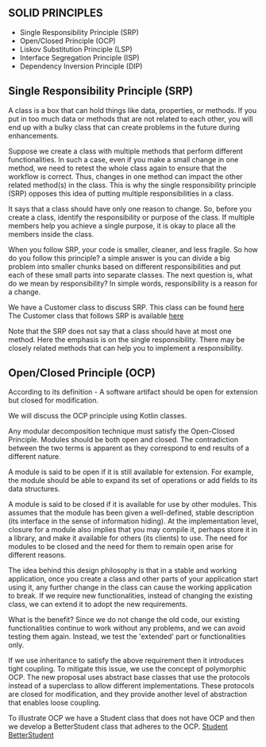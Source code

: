 SOLID PRINCIPLES
---------------

* Single Responsibility Principle (SRP)
* Open/Closed Principle (OCP)
* Liskov Substitution Principle (LSP)
* Interface Segregation Principle (ISP)
* Dependency Inversion Principle (DIP)

Single Responsibility Principle (SRP)
------------------------------------
A class is a box that can hold things like data, properties, or methods. 
If you put in too much data or methods that are not related to each other, 
you will end up with a bulky class that can create problems in the future during enhancements.

Suppose we create a class with multiple methods that perform different functionalities. In such a case, 
even if you make a small change in one method, we need to retest the whole class again to ensure that the workflow is correct. 
Thus, changes in one method can impact the other related method(s) in the class. 
This is why the single responsibility principle (SRP) opposes this idea of putting multiple responsibilities in a class. 

It says that a class should have only one reason to change. So, before you create a class, identify the responsibility or purpose of the class. 
If multiple members help you achieve a single purpose, it is okay to place all the members inside the class.

When you follow SRP, your code is smaller, cleaner, and less fragile. 
So how do you follow this principle? a simple answer is you can divide a big problem into smaller chunks based
on different responsibilities and put each of these small parts into separate classes. 
The next question is, what do we mean by responsibility? In simple words, responsibility is a reason for a change.

We have a Customer class to discuss SRP.
This class can be found [here](https://github.com/hegde421201/KOTLIN_LEARNINGS/tree/main/Kotlin/src/main/kotlin/solid/srp/)<br>
The Customer class that follows SRP is available [here](https://github.com/hegde421201/KOTLIN_LEARNINGS/tree/main/Kotlin/src/main/kotlin/solid/srp/)

Note that the SRP does not say that a class should have at most one method.
Here the emphasis is on the single responsibility.
There may be closely related methods that can help you to implement a responsibility.

Open/Closed Principle (OCP)
---------------------------
According to its definition - A software artifact should be open for extension but closed for modification.

We will discuss the OCP principle using Kotlin classes.

Any modular decomposition technique must satisfy the Open-Closed Principle. Modules should be both open and closed.
The contradiction between the two terms is apparent as they correspond to end results of a different nature.

A module is said to be open if it is still available for extension. 
For example, the module should be able to expand its set of operations or add fields to its data structures.

A module is said to be closed if it is available for use by other modules. 
This assumes that the module has been given a well-defined, stable description (its interface in the sense of information hiding). 
At the implementation level, closure for a module also implies that you may compile it, perhaps store it in a library, and make it available for others (its clients) to use.
The need for modules to be closed and the need for them to remain open arise for different reasons.

The idea behind this design philosophy is that in a stable and working application, once you create a class and other parts of your application start using it, 
any further change in the class can cause the working application to break.
If we require new functionalities, instead of changing the existing class, we can extend it to adopt the new requirements. 

What is the benefit? Since we do not change the old code, our existing 
functionalities continue to work without any problems, and we can avoid testing them again. Instead, we test the 'extended' part or functionalities only.

If we use inheritance to satisfy the above requirement then it introduces tight coupling. To mitigate this issue, we use the concept of polymorphic OCP.
The new proposal uses abstract base classes that use the protocols instead of a superclass to allow different implementations. 
These protocols are closed for modification, and they provide another level of abstraction that enables loose coupling.

To illustrate OCP we have a Student class that does not have OCP and then we develop a BetterStudent class that adheres to the OCP.
[Student](https://github.com/hegde421201/KOTLIN_LEARNINGS/tree/main/Kotlin/src/main/kotlin/solid/ocp/)<br>
[BetterStudent](https://github.com/hegde421201/KOTLIN_LEARNINGS/tree/main/Kotlin/src/main/kotlin/solid/ocp/)<br>


